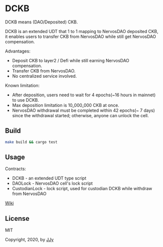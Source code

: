 # DCKB

DCKB means (DAO/Deposited) CKB.

DCKB is an extended UDT that 1 to 1 mapping to NervosDAO deposited CKB, it enables users to transfer CKB from NervosDAO while still get NervosDAO compensation.

Advantages:

* Deposit CKB to layer2 / Defi while still earning NervosDAO compensation.
* Transfer CKB from NervosDAO.
* No centralized service involved.

Known limitation:

* After deposition, users need to wait for 4 epochs(~16 hours in mainnet) to use DCKB.
* Max deposition limitation is 10_000_000 CKB at once.
* NervosDAO withdrawal must be completed within 42 epochs(~ 7 days) since the withdrawal started; otherwise, anyone can unlock the cell.

## Build

``` sh
make build && cargo test
```

## Usage

Contracts:

* DCKB - an extended UDT type script
* DAOLock - NervosDAO cell's lock script
* CustodianLock - lock script, used for custodian DCKB while withdraw from NervosDAO

[Wiki](https://github.com/jjyr/DCKB/wiki)

## License

MIT

Copyright, 2020, by [JJy](https://justjjy.com)
